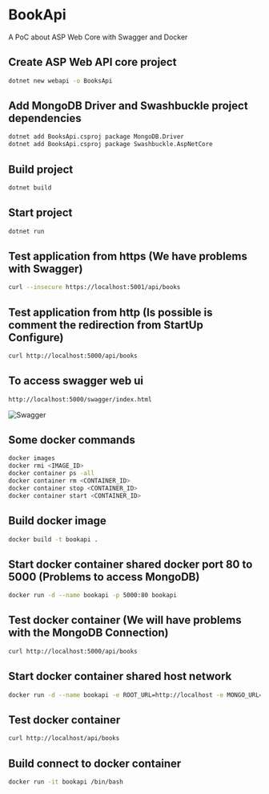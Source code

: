 # BookApi
A PoC about ASP Web Core with Swagger and Docker

## Create ASP Web API core project
```bash
dotnet new webapi -o BooksApi
```

## Add MongoDB Driver and Swashbuckle project dependencies
```bash
dotnet add BooksApi.csproj package MongoDB.Driver
dotnet add BooksApi.csproj package Swashbuckle.AspNetCore
```

## Build project
```bash
dotnet build
```

## Start project
```bash
dotnet run
```

## Test application from https (We have problems with Swagger)
```bash
curl --insecure https://localhost:5001/api/books
```

## Test application from http (Is possible is comment the redirection from StartUp Configure)
```bash
curl http://localhost:5000/api/books
```

## To access swagger web ui
```bash
http://localhost:5000/swagger/index.html
```

![Swagger](https://user-images.githubusercontent.com/1216181/79368057-1b933e80-7f4f-11ea-96ed-257ce9e4784f.png)

## Some docker commands
```bash
docker images
docker rmi <IMAGE_ID>
docker container ps -all
docker container rm <CONTAINER_ID>
docker container stop <CONTAINER_ID>
docker container start <CONTAINER_ID>
```

## Build docker image
```bash
docker build -t bookapi .
```

## Start docker container shared docker port 80 to 5000 (Problems to access MongoDB)
```bash
docker run -d --name bookapi -p 5000:80 bookapi
```

## Test docker container (We will have problems with the MongoDB Connection)
```bash
curl http://localhost:5000/api/books
```

## Start docker container shared host network
```bash
docker run -d --name bookapi -e ROOT_URL=http://localhost -e MONGO_URL=mongodb://localhost:27017 --network="host" bookapi
```

## Test docker container
```bash
curl http://localhost/api/books
```

## Build connect to docker container
```bash
docker run -it bookapi /bin/bash
```
